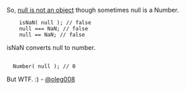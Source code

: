 So, [null is not an object](https://wtfjs.com/wtfs/2010-02-12-null-is-not-an-object) though sometimes null is a Number.

```
    isNaN( null ); // false
    null === NaN; // false
    null == NaN; // false
```

isNaN converts null to number.

<code>
  Number( null ); // 0
</code>

But WTF. :) - [@oleg008](http://twitter.com/oleg008)
  